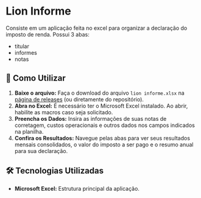 # Lion Informe
Consiste em um aplicação feita no excel para organizar a declaração do imposto de renda. Possui 3 abas:
- titular
- informes
- notas

## 🚀 Como Utilizar

1.  **Baixe o arquivo:** Faça o download do arquivo `lion informe.xlsx` na [página de releases](https://github.com/adanisantana/lion_informe/blob/292f9279b0af24f02b82d58a1844d4bb645287de/lion%20informe.xlsx) (ou diretamente do repositório).
2.  **Abra no Excel:** É necessário ter o Microsoft Excel instalado. Ao abrir, habilite as macros caso seja solicitado.
3.  **Preencha os Dados:** Insira as informações de suas notas de corretagem, custos operacionais e outros dados nos campos indicados na planilha.
4.  **Confira os Resultados:** Navegue pelas abas para ver seus resultados mensais consolidados, o valor do imposto a ser pago e o resumo anual para sua declaração.

## 🛠️ Tecnologias Utilizadas

* **Microsoft Excel:** Estrutura principal da aplicação.

